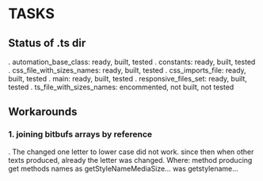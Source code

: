 # TASKS

## Status of .ts dir

. automation_base_class:      ready, built, tested
. constants:                  ready, built, tested
. css_file_with_sizes_names:  ready, built, tested
. css_imports_file:           ready, built, tested
. main:                       ready, built, tested
. responsive_files_set:       ready, built, tested
. ts_file_with_sizes_names:   encommented, not built, not tested





## Workarounds

### 1. joining bitbufs arrays by reference

. The changed one letter to lower case did not work. since then when other texts produced, already the letter was changed.
          Where: method producing get methods names as getStyleNameMediaSize... was getstylename...




